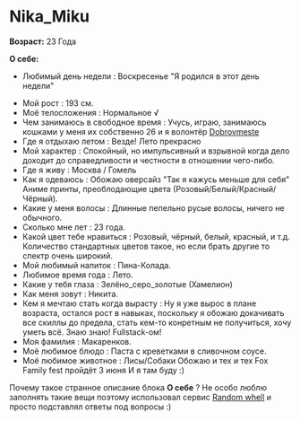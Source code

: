 # Nika_Miku

**Возраст:** 23 Года

**О себе:** 
- Любимый день недели : Воскресенье "Я родился в этот день недели"
* Мой рост : 193 см.
* Моё телосложения : Нормальное √
* Чем занимаюсь в свободное время : Учусь, играю, занимаюсь кошками у меня их собственно 26 и я волонтёр [Dobrovmeste](https://dobrovmeste.ru/user/544)
* Где я отдыхаю летом : Везде! Лето прекрасно
* Мой характер : Спокойный, но импульсивный и взрывной когда дело доходит до справедливости и честности в отношении чего-либо.
* Где я живу : Москва / Гомель
* Как я одеваюсь : Обожаю оверсайз "Так я кажусь меньше для себя" Аниме принты, преоблодающие цвета (Розовый/Белый/Красный/Чёрный).
* Какие у меня волосы : Длинные пепельно русые волосы, ничего не обычного.
* Сколько мне лет : 23 года.
* Какой цвет тебе нравиться : Розовый, чёрный, белый, красный, и т.д. Количество стандартных цветов такое, но если брать другие то спектр очень широкий.
* Мой любимый напиток : Пина-Колада.
* Любимое время года : Лето.
* Какие у тебя глаза : Зелёно_серо_золотые (Хамелион)
* Как меня зовут : Никита.
* Кем я мечтаю стать когда вырасту : Ну я уже вырос в плане возраста,  остался рост в навыках, поскольку я обожаю докачивать все скиллы до предела, стать кем-то конретным не получиться, хочу уметь всё. Знаю знаю! Fullstack-ом!
* Моя фамилия : Макаренков.
* Моё любимое блюдо : Паста с креветками в сливочном соусе.
* Моё любимое животное : Лисы/Собаки Обожаю и тех и тех Fox Family fest пройдёт 3 июня И я там буду :)

Почему такое странное описание блока **О себе** ? 
Не особо люблю заполнять такие вещи поэтому использовал сервис [Random whell](https://wordwall.net/resource/14548047/%D0%BE-%D1%81%D0%B5%D0%B1%D0%B5) и просто подставлял ответы под вопросы :)
